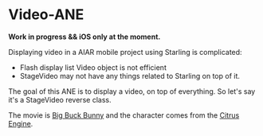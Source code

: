 Video-ANE
=========

**Work in progress && iOS only at the moment.**

Displaying video in a AIAR mobile project using Starling is complicated:
- Flash display list Video object is not efficient
- StageVideo may not have any things related to Starling on top of it.

The goal of this ANE is to display a video, on top of everything. So let's say it's a StageVideo reverse class.

The movie is [Big Buck Bunny](www.bigbuckbunny.org/) and the character comes from the [Citrus Engine](http://citrusengine.com).